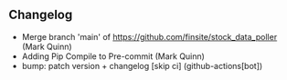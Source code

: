 ## Changelog

- Merge branch 'main' of https://github.com/finsite/stock_data_poller (Mark Quinn)
- Adding Pip Compile to Pre-commit (Mark Quinn)
- bump: patch version + changelog [skip ci] (github-actions[bot])
